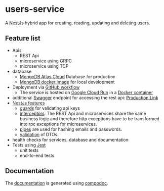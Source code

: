 # users-service
A [NestJs](https://nestjs.com/) hybrid app for creating, reading, updating and deleting users.

## Feature list
- Apis
  - REST Api
  - microservice using GRPC
  - microservice using TCP
- database
  - [MongoDB Atlas Cloud](https://www.mongodb.com/cloud/atlas) Database for production
  - [MongoDB docker image](https://hub.docker.com/_/mongo) for local development
- Deployment via [GitHub workflow](https://github.com/MichaelDiers/users-service/blob/main/.github/workflows/users-service.yaml)
  - The service is hosted on [Google Cloud Run](https://cloud.google.com/run) in a [Docker container](https://www.docker.com/resources/what-container/)
- additional [Swagger](https://swagger.io/) endpoint for accessing the rest api: [Production Link](https://users-service-prdsggicqa-uc.a.run.app/api)
- [NestJs features](https://nestjs.com/)
  - [guards](https://docs.nestjs.com/guards) for validating api keys
  - [interceptors](https://docs.nestjs.com/interceptors): The REST Api and microservices share the same business logic and therefore http exceptions have to be transformed into rpc exceptions for microservices.
  - [pipes](https://docs.nestjs.com/pipes) are used for hashing emails and passwords.
  - [validation](https://docs.nestjs.com/techniques/validation) of DTOs. 
- health checks for services, database and documentation
- Tests using [Jest](https://jestjs.io)
  - unit tests
  - end-to-end tests

## Documentation

The [documentation](https://michaeldiers.github.io/users-service/index.html) is generated using [compodoc](https://compodoc.app/).

